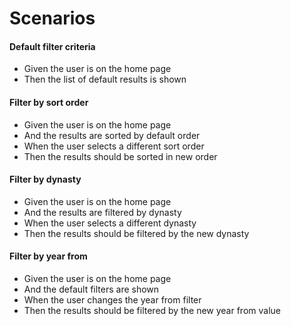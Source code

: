 # Scenarios

#### Default filter criteria
* Given the user is on the home page
* Then the list of default results is shown

#### Filter by sort order
* Given the user is on the home page
* And the results are sorted by default order
* When the user selects a different sort order
* Then the results should be sorted in new order

#### Filter by dynasty
* Given the user is on the home page
* And the results are filtered by dynasty
* When the user selects a different dynasty
* Then the results should be filtered by the new dynasty

#### Filter by year from
* Given the user is on the home page
* And the default filters are shown
* When the user changes the year from filter
* Then the results should be filtered by the new year from value
